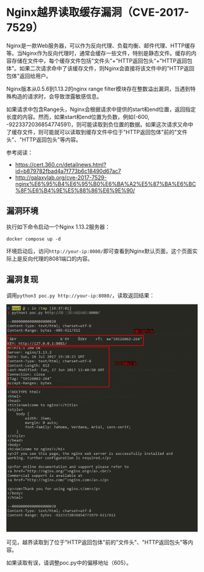 # Nginx越界读取缓存漏洞（CVE-2017-7529）

Nginx是一款Web服务器，可以作为反向代理、负载均衡、邮件代理、HTTP缓存等。当Nginx作为反向代理时，通常会缓存一些文件，特别是静态文件。缓存的内容存储在文件中，每个缓存文件包括"文件头"+"HTTP返回包头"+"HTTP返回包体"。如果二次请求命中了该缓存文件，则Nginx会直接将该文件中的"HTTP返回包体"返回给用户。

Nginx版本从0.5.6到1.13.2的nginx range filter模块存在整数溢出漏洞，当遇到特殊构造的请求时，会导致泄露敏感信息。

如果请求中包含Range头，Nginx会根据请求中提供的start和end位置，返回指定长度的内容。然而，如果start和end位置为负数，例如(-600, -9223372036854774591)，则可能读取到负位置的数据。如果这次请求又命中了缓存文件，则可能就可以读取到缓存文件中位于"HTTP返回包体"前的"文件头"、"HTTP返回包头"等内容。

参考阅读：

 - https://cert.360.cn/detailnews.html?id=b879782fbad4a7f773b6c18490d67ac7
 - http://galaxylab.org/cve-2017-7529-nginx%E6%95%B4%E6%95%B0%E6%BA%A2%E5%87%BA%E6%BC%8F%E6%B4%9E%E5%88%86%E6%9E%90/

## 漏洞环境

执行如下命令启动一个Nginx 1.13.2服务器：

```
docker compose up -d
```

环境启动后，访问`http://your-ip:8080/`即可查看到Nginx默认页面，这个页面实际上是反向代理的8081端口的内容。

## 漏洞复现

调用`python3 poc.py http://your-ip:8080/`，读取返回结果：

![](01.png)

可见，越界读取到了位于"HTTP返回包体"前的"文件头"、"HTTP返回包头"等内容。

如果读取有误，请调整poc.py中的偏移地址（605）。
